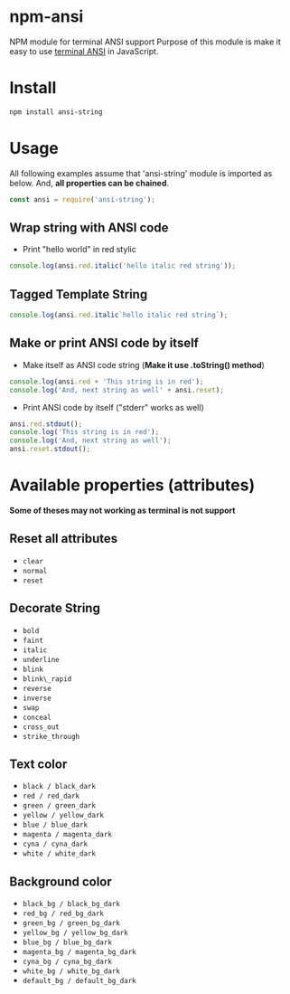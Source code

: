 # npm-ansi
NPM module for terminal ANSI support
Purpose of this module is make it easy to use [terminal ANSI](https://en.wikipedia.org/wiki/ANSI_escape_code) in JavaScript.

# Install
```sh
npm install ansi-string
```

# Usage
 All following examples assume that 'ansi-string' module is imported as below. And, **all properties can be chained**.
```JavaScript
const ansi = require('ansi-string');
````
## Wrap string with ANSI code
 * Print "hello world" in red stylic
```JavaScript
console.log(ansi.red.italic('hello italic red string'));
```

## Tagged Template String
```JavaScript
console.log(ansi.red.italic`hello italic red string`);
```

## Make or print ANSI code by itself
 * Make itself as ANSI code string (**Make it use .toString() method**)
```JavaScript
console.log(ansi.red + 'This string is in red');
console.log('And, next string as well' + ansi.reset);
```
 * Print ANSI code by itself ("stderr" works as well)
```JavaScript
ansi.red.stdout();
console.log('This string is in red');
console.log('And, next string as well');
ansi.reset.stdout();
```

# Available properties (attributes)
 **Some of theses may not working as terminal is not support**
## Reset all attributes
* `clear`
* `normal`
* `reset`
## Decorate String
* `bold`
* `faint`
* `italic`
* `underline`
* `blink`
* ``blink\_rapid``
* `reverse`
* `inverse`
* `swap`
* `conceal`
* `cross_out`
* `strike_through`

## Text color
* `black / black_dark`
* `red / red_dark`
* `green / green_dark`
* `yellow / yellow_dark`
* `blue / blue_dark`
* `magenta / magenta_dark`
* `cyna / cyna_dark`
* `white / white_dark`

## Background color
* `black_bg / black_bg_dark`
* `red_bg / red_bg_dark`
* `green_bg / green_bg_dark`
* `yellow_bg / yellow_bg_dark`
* `blue_bg / blue_bg_dark`
* `magenta_bg / magenta_bg_dark`
* `cyna_bg / cyna_bg_dark`
* `white_bg / white_bg_dark`
* `default_bg / default_bg_dark`
